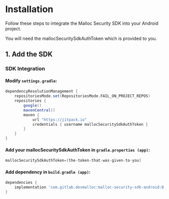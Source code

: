# Installation

Follow these steps to integrate the Malloc Security SDK into your Android project.

You will need the mallocSecuritySdkAuthToken which is provided to you.
## 1. Add the SDK

### SDK Integration

#### Modify `settings.gradle`:

```groovy
dependencyResolutionManagement {
    repositoriesMode.set(RepositoriesMode.FAIL_ON_PROJECT_REPOS)
    repositories {
        google()
        mavenCentral()
        maven {
            url "https://jitpack.io"
            credentials { username mallocSecuritySdkAuthToken }
        }
    }
}
```
#### Add your mallocSecuritySdkAuthToken in `gradle.properties (app)`:

```groovy
mallocSecuritySdkAuthToken=[the-token-that-was-given-to-you]
```

#### Add dependency in `build.gradle (app)`:

```groovy
dependencies {
    implementation 'com.gitlab.devmalloc:malloc-security-sdk-android:0.2.1'
}
```
